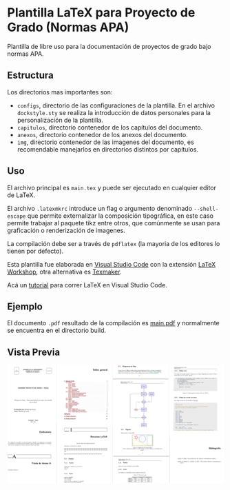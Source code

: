 # Plantilla LaTeX para Proyecto de Grado (Normas APA)

Plantilla de libre uso para la documentación de 
proyectos de grado bajo normas APA.

## Estructura

Los directorios mas importantes son:
- ```configs```, directorio de las configuraciones de la plantilla. En el archivo ```dockstyle.sty``` se realiza la introducción de datos personales para la personalización de la plantilla.
- ```capitulos```, directorio contenedor de los capítulos del documento.
- ```anexos```, directorio contenedor de los anexos del documento.
- ```img```, directorio contenedor de las imagenes del documento, es recomendable manejarlos en directorios distintos por capítulos.

## Uso 

El archivo principal es ```main.tex``` y puede ser ejecutado en cualquier editor
de LaTeX.

El archivo ```.latexmkrc``` introduce un flag o argumento denominado ```--shell-escape``` que permite externalizar la composición tipográfica, en este caso permite trabajar al paquete tikz entre otros, que comúnmente se usan para graficación o renderización de imagenes.

La compilación debe ser a través de ```pdflatex``` (la mayoria de los editores lo tienen por defecto).

Esta plantilla fue elaborada en [Visual Studio Code](https://code.visualstudio.com/) con la extensión [LaTeX Workshop](https://marketplace.visualstudio.com/items?itemName=James-Yu.latex-workshop), otra alternativa es [Texmaker](https://www.xm1math.net/texmaker/).

Acá un [tutorial](https://medium.com/@cr0wg4n/latex-y-visual-studio-code-gu%C3%ADa-de-instalaci%C3%B3n-ca8bef3935e3) para correr LaTeX en Visual Studio Code.

## Ejemplo

El documento ```.pdf``` resultado de la compilación es [main.pdf](https://github.com/cr0wg4n/plantilla-latex-proyecto-de-grado/blob/master/build/main.pdf) y normalmente se encuentra en el directorio build.

## Vista Previa 

![](https://github.com/cr0wg4n/plantilla-latex-proyecto-de-grado/blob/master/img/preview.png)
